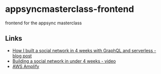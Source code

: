 # appsyncmasterclass-frontend
frontend for the appsync masterclass

## Links
- [How I built a social network in 4 weeks with GraphQL and serverless - blog post](https://medium.com/theburningmonk-com/how-i-built-a-social-network-in-4-weeks-with-graphql-and-serverless-e0f82d257ba6)
- [Building a social network in under 4 weeks - video](https://youtu.be/evsz__BDprs)
- [AWS Amplify](https://docs.amplify.aws/)